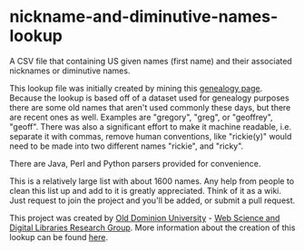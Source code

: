 # nickname-and-diminutive-names-lookup
A CSV file that containing US given names (first name) and their associated nicknames or diminutive names.

This lookup file was initially created by mining this
<a href="http://www.caagri.org/nicknames.html">genealogy page</a>. Because the lookup is based off of a dataset used for genealogy purposes there are some old names that aren't used commonly these days, but there are recent ones as well. Examples are "gregory", "greg", or "geoffrey", "geoff". There was also a significant effort to make it machine readable, i.e. separate it with commas, remove human conventions, like "rickie(y)" would need to be made into two different names "rickie", and "ricky".

There are Java, Perl and Python parsers provided for convenience.

This is a relatively large list with about 1600 names. Any help from people to clean this list up and add to it is greatly appreciated. Think of it as a wiki. Just request to join the project and you'll be added, or submit a pull request.

This project was created by <a href="http://www.odu.edu/">Old Dominion University</a> - <a href="http://ws-dl.blogspot.com/">Web Science and Digital Libraries Research Group</a>. More information about the creation of this lookup can be found <a href="http://www.carlton-northern.com/2010/08/lookup-for-nicknames-and-diminutive.html">here</a>.
